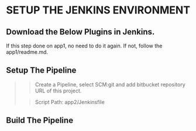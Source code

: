 # SETUP THE JENKINS ENVIRONMENT 
## Download the Below Plugins in Jenkins.
If this step done on app1, no need to do it again. If not, follow the app1/readme.md. 

## Setup The Pipeline
>> Create a Pipeline, select SCM:git and add bitbucket repository URL of this project.
>
>> Script Path: app2/Jenkinsfile

## Build The Pipeline
